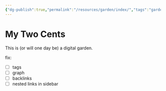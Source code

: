 ```yaml
---
{"dg-publish":true,"permalink":"/resources/garden/index/","tags":"gardenEntry"}
---
```



# My Two Cents

This is (or will one day be) a digital garden.

fix:
- [ ] tags
- [ ] graph
- [ ] backlinks
- [ ] nested links in sidebar